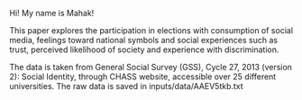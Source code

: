 Hi! My name is Mahak!

This paper explores the participation in elections with  consumption of social media, feelings toward national symbols and social experiences such as trust, perceived likelihood of society and experience with discrimination.


The data is taken from General Social Survey (GSS), Cycle 27, 2013 (version 2): Social Identity, through CHASS website, accessible over 25 different universities.  The raw data is saved in inputs/data/AAEV5tkb.txt